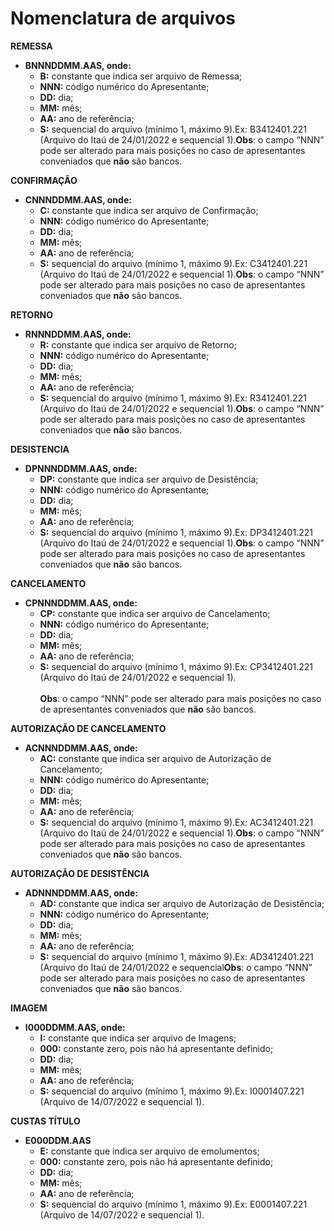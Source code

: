 # Nomenclatura de arquivos

**REMESSA**

* **BNNNDDMM.AAS, onde:**
  * **B:** constante que indica ser arquivo de Remessa;
  * **NNN:** código numérico do Apresentante;
  * **DD:** dia;
  * **MM:** mês;
  * **AA:** ano de referência;
  * **S:** sequencial do arquivo (mínimo 1, máximo 9).Ex: B3412401.221 (Arquivo do Itaú de 24/01/2022 e sequencial 1).**Obs**: o campo “NNN” pode ser alterado para mais posições no caso de apresentantes conveniados que **não** são bancos.

**CONFIRMAÇÃO**

* **CNNNDDMM.AAS, onde:**
  * **C:** constante que indica ser arquivo de Confirmação;
  * **NNN:** código numérico do Apresentante;
  * **DD:** dia;
  * **MM:** mês;
  * **AA:** ano de referência;
  * **S:** sequencial do arquivo (mínimo 1, máximo 9).Ex: C3412401.221 (Arquivo do Itaú de 24/01/2022 e sequencial 1).**Obs**: o campo “NNN” pode ser alterado para mais posições no caso de apresentantes conveniados que **não** são bancos.

**RETORNO**

* **RNNNDDMM.AAS, onde:**
  * **R:** constante que indica ser arquivo de Retorno;
  * **NNN:** código numérico do Apresentante;
  * **DD:** dia;
  * **MM:** mês;
  * **AA:** ano de referência;
  * **S:** sequencial do arquivo (mínimo 1, máximo 9).Ex: R3412401.221 (Arquivo do Itaú de 24/01/2022 e sequencial 1).**Obs**: o campo “NNN” pode ser alterado para mais posições no caso de apresentantes conveniados que **não** são bancos.

**DESISTENCIA**

* **DPNNNDDMM.AAS, onde:**
  * **DP:** constante que indica ser arquivo de Desistência;
  * **NNN:** código numérico do Apresentante;
  * **DD:** dia;
  * **MM:** mês;
  * **AA:** ano de referência;
  * **S:** sequencial do arquivo (mínimo 1, máximo 9).Ex: DP3412401.221 (Arquivo do Itaú de 24/01/2022 e sequencial 1).**Obs**: o campo “NNN” pode ser alterado para mais posições no caso de apresentantes conveniados que **não** são bancos.

**CANCELAMENTO**

* **CPNNNDDMM.AAS, onde:**
  * **CP:** constante que indica ser arquivo de Cancelamento;
  * **NNN:** código numérico do Apresentante;
  * **DD:** dia;
  * **MM:** mês;
  * **AA:** ano de referência;
  * **S:** sequencial do arquivo (mínimo 1, máximo 9).Ex: CP3412401.221 (Arquivo do Itaú de 24/01/2022 e sequencial 1).\
    \
    **Obs**: o campo “NNN” pode ser alterado para mais posições no caso de apresentantes conveniados que **não** são bancos.

**AUTORIZAÇÃO DE CANCELAMENTO**

* **ACNNNDDMM.AAS, onde:**
  * **AC:** constante que indica ser arquivo de Autorização de Cancelamento;
  * **NNN:** código numérico do Apresentante;
  * **DD:** dia;
  * **MM:** mês;
  * **AA:** ano de referência;
  * **S:** sequencial do arquivo (mínimo 1, máximo 9).Ex: AC3412401.221 (Arquivo do Itaú de 24/01/2022 e sequencial 1).**Obs**: o campo “NNN” pode ser alterado para mais posições no caso de apresentantes conveniados que **não** são bancos.

**AUTORIZAÇÃO DE DESISTÊNCIA**

* **ADNNNDDMM.AAS, onde:**
  * **AD:** constante que indica ser arquivo de Autorização de Desistência;
  * **NNN:** código numérico do Apresentante;
  * **DD:** dia;
  * **MM:** mês;
  * **AA:** ano de referência;
  * **S:** sequencial do arquivo (mínimo 1, máximo 9).Ex: AD3412401.221 (Arquivo do Itaú de 24/01/2022 e sequencial**Obs**: o campo “NNN” pode ser alterado para mais posições no caso de apresentantes conveniados que **não** são bancos.

**IMAGEM**

* **I000DDMM.AAS, onde:**
  * **I:** constante que indica ser arquivo de Imagens;
  * **000:** constante zero, pois não há apresentante definido;
  * **DD:** dia;
  * **MM:** mês;
  * **AA:** ano de referência;
  * **S:** sequencial do arquivo (mínimo 1, máximo 9).Ex: I0001407.221 (Arquivo de 14/07/2022 e sequencial 1).

**CUSTAS TÍTULO**

* **E000DDM.AAS**
  * **E:** constante que indica ser arquivo de emolumentos;
  * **000:** constante zero, pois não há apresentante definido;
  * **DD:** dia;
  * **MM:** mês;
  * **AA:** ano de referência;
  * **S:** sequencial do arquivo (mínimo 1, máximo 9).Ex: E0001407.221 (Arquivo de 14/07/2022 e sequencial 1).
